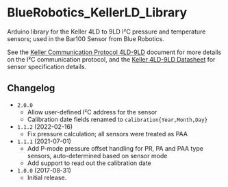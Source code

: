 # BlueRobotics_KellerLD_Library

Arduino library for the Keller 4LD to 9LD I²C pressure and temperature sensors;
used in the Bar100 Sensor from Blue Robotics.

See the [Keller Communication Protocol 4LD-9LD][com] document for more details
on the I²C communication protocol, and the [Keller 4LD-9LD
Datasheet][datasheet] for sensor specification details.

[com]: http://www.keller-druck2.ch/swupdate/InstallerD-LineAddressManager/manual/Communication_Protocol_4LD-9LD_en.pdf
[datasheet]: https://download.keller-druck.com/api/download/2LfcGMzMbeHdjFbyUd5DWA/en/latest

## Changelog

* `2.0.0`
  * Allow user-defined I²C address for the sensor
  * Calibration date fields renamed to `calibration{Year,Month,Day}`
* `1.1.2` (2022-02-16)
  * Fix pressure calculation; all sensors were treated as PAA
* `1.1.1` (2021-07-01)
  * Add P-mode pressure offset handling for PR, PA and PAA type sensors,
    auto-determined based on sensor mode
  * Add support to read out the calibration date
* `1.0.0` (2017-08-31)
  * Initial release.
